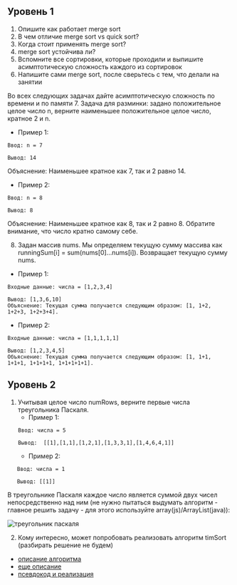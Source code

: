 ## Уровень 1
1. Опишите как работает merge sort
2. В чем отличие merge sort vs quick sort?
3. Когда стоит применять merge sort?
4. merge sort устойчива ли?
5. Вспомните все сортировки, которые проходили и выпишите асимптотическую сложность каждого из сортировок
6. Напишите сами merge sort, после сверьтесь с тем, что делали на занятии

Во всех следующих задачах дайте асимптотическую сложность по времени и по памяти
7. Задача для разминки: задано положительное целое число n, верните наименьшее положительное целое число, кратное 2 и n.
   - Пример 1:

    Ввод: n = 7

    Вывод: 14
Объяснение: Наименьшее кратное как 7, так и 2 равно 14.

   - Пример 2:

    Ввод: n = 8

    Вывод: 8
Объяснение: Наименьшее кратное как 8, так и 2 равно 8. Обратите внимание, что число кратно самому себе.

8.  Задан массив nums. Мы определяем текущую сумму массива как runningSum[i] = sum(nums[0]…nums[i]). Возвращает текущую сумму nums.
- Пример 1:
```
Входные данные: числа = [1,2,3,4]

Вывод: [1,3,6,10]
Объяснение: Текущая сумма получается следующим образом: [1, 1+2, 1+2+3, 1+2+3+4].
```
- Пример 2:
```
Входные данные: числа = [1,1,1,1,1]

Вывод: [1,2,3,4,5]
Объяснение: Текущая сумма получается следующим образом: [1, 1+1, 1+1+1, 1+1+1+1, 1+1+1+1+1].
```
## Уровень 2
1. Учитывая целое число numRows, верните первые числа треугольника Паскаля.
    - Пример 1:
    ```
   Ввод: числа = 5

   Вывод:  [[1],[1,1],[1,2,1],[1,3,3,1],[1,4,6,4,1]]
   ```
    - Пример 2:
```
   Ввод: числа = 1

   Вывод: [[1]]
```
В треугольнике Паскаля каждое число является суммой двух чисел непосредственно над ним (не нужно пытаться выдумать алгоритм - главное решить задачу - для этого используйте array(js)/ArrayList(java)):

![треугольник паскаля](img/PascalTriangleAnimated2.gif)


2. Кому интересно, может попробовать реализовать алгоритм timSort (разбирать решение не будем) 
- [описание алгоритма](https://ru.wikipedia.org/wiki/Timsort)
-  [еще описание](https://neerc.ifmo.ru/wiki/index.php?title=Timsort) 
-  [псевдокод и реализация](https://www.geeksforgeeks.org/timsort/)
